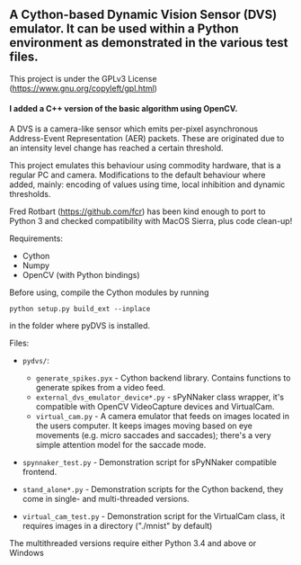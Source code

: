 ## A Cython-based Dynamic Vision Sensor (DVS) emulator. It can be used within a Python environment as demonstrated in the various test files.
This project is under the GPLv3 License (https://www.gnu.org/copyleft/gpl.html)

#### I added a C++ version of the basic algorithm using OpenCV.

A DVS is a camera-like sensor which emits per-pixel asynchronous Address-Event Representation (AER) packets. These are originated due to an intensity level change has reached a certain threshold. 

This project emulates this behaviour using commodity hardware, that is a regular PC and camera. Modifications to the default behaviour where added, mainly: encoding of values using time, local inhibition and dynamic thresholds.

Fred Rotbart (https://github.com/fcr) has been kind enough to port to Python 3 and checked compatibility with MacOS Sierra, plus code clean-up!

Requirements:
- Cython
- Numpy
- OpenCV (with Python bindings)

Before using, compile the Cython modules by running
    
`python setup.py build_ext --inplace`  
  
in the folder where pyDVS is installed.

Files:
- `pydvs/`:
  - `generate_spikes.pyx`  - Cython backend library. Contains functions to generate spikes from a video feed.
  - `external_dvs_emulator_device*.py` - sPyNNaker class wrapper, it's compatible with OpenCV VideoCapture devices and VirtualCam.
  - `virtual_cam.py` - A camera emulator that feeds on images located in the users computer. It keeps images moving based on eye movements (e.g. micro saccades and saccades); there's a very simple attention model for the saccade mode. 

- `spynnaker_test.py` - Demonstration script for sPyNNaker compatible frontend.
- `stand_alone*.py` - Demonstration scripts for the Cython backend, they come in single- and multi-threaded versions.
- `virtual_cam_test.py` - Demonstration script for the VirtualCam class, it requires images in a directory ("./mnist" by default)  

The multithreaded versions require either Python 3.4 and above or Windows  
